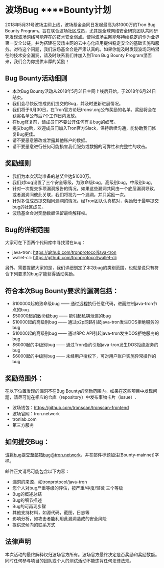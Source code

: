 # 波场Bug ****Bounty计划

2018年5月31号波场主网上线，波场基金会同日发起最高为$1000万的Tron Bug Bounty Program。旨在联合波场社区成员，尤其是全球网络安全研究团队共同研究发现波场网络可能存在的技术安全弱点。使得波场主网能够持续稳定的作为业界第一安全公链，并为搭建在波场主网的去中心化应用提供稳定安全的基础实施和服务。对待这个问题，我们波场基金会是严肃认真的。如果你能及时发现波场网络潜在的技术安全漏洞，请及时联系我们并加入到Tron Bug Bounty Program里面来，我们会为你提供丰厚的奖励！

## Bug Bounty活动细则

+ 本次Bug Bounty活动从2018年5月31日主网上线后开始，于2018年6月24日结束。
+ 我们会尽快反馈成员们提交的Bug，并及时更新进展情况。
+ 我们将于6月30日，在Tron官方论坛tronsr.org公布奖励的名单。奖励将会在获奖名单公布后7个工作日内发放。
+ 在bug修复前，请成员们不要公开任何有关bug的细节。
+ 提交bug后，欢迎成员们加入Tron官方Slack，保持后续沟通，能协助我们修复Bug更佳。
+ 请不要恶意篡改或泄露其他账户的数据。
+ 请不要恶意进行任何可能损害我们服务或数据的可靠性和完整性的攻击。

## 奖励细则

+ 我们为本次活动准备的总奖金达$1000万。
+ 我们对bug设置了三个安全等级，为致命级bug，高级别bug，中级别bug。
+ 针对一次提交多项漏洞报告的情况，如果这些漏洞共同由一个底层漏洞导致，或者漏洞间彼此关联，我们将视为一个漏洞，并只奖励一次。
+ 针对多位成员提交相同漏洞的情况，经Tron团队认真核对，奖励归于最早提交bug的社区成员。
+ 波场基金会对奖励数额保留最终解释权。

## Bug的详细范围

大家可在下面两个代码库中寻找潜在bug：

+ java-tron:   https://github.com/tronprotocol/java-tron 
+ wallet-cli:   https://github.com/tronprotocol/wallet-cli

另外，需要提醒大家的是，我们详细划定了本次bug的类别范围，也就是说只有符合下列要求的bug才能获得活动奖励。

## 符合本次Bug Bounty要求的漏洞包括：

+ $100000起的致命级bug —— 通过远程执行任意代码，进而控制java-tron节点的bug.     
+ $50000起的致命级bug —— 能引起私钥泄漏的bug
+ $10000起的高级别bug —— 通过p2p网路引起java-tron发生DOS拒绝服务的bug
+ $10000起的高级别bug —— 通过RPC API引起java-tron发生DOS拒绝服务的bug
+ $6000起的中级别bug —— 通过Tron合约引起java-tron发生DOS拒绝服务的bug
+ $6000起的中级别bug —— 未经用户授权下，可对用户账户实施异常操作的bug

## 奖励范围外：

在以下位置发现的漏洞不在Bug Bounty的奖励范围内。如果在这些项目中发现问题，请尽可能在相应的仓库（repository）中发布事物卡片（issue）.

+ 波场钱包：https://github.com/tronscan/tronscan-frontend
+ 波场官网：tron.network
+ tronlab.com
+ 第三方服务

## 如何提交Bug：

请将bug提交至邮箱bug@tron.network，并在邮件标题加注[Bounty-mainnet]字样。

邮件正文请尽可能包含以下内容：

+ 漏洞的来源，如tronprotocol/java-tron
+ 您个人对bug严重等级的评估，按严重/中度/轻微 三个等级
+ Bug的概述总结
+ Bug的细节描述
+ Bug的可再现步骤
+ 其他支持材料，如源代码，截图，日志等
+ 影响分析，如攻击者能利用此漏洞造成的安全风险
+ 提供您倾向的联系方式

## 法律声明

本次活动的最终解释权归波场官方所有。波场官方最终决定是否奖励和奖励数额。同时任何参与项目的团队或个人的测试活动不能违背任何法律法规。






